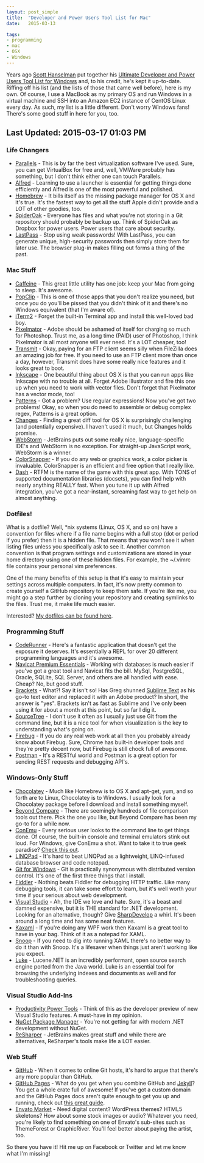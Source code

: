 ```yaml
---
layout: post_simple
title:  "Developer and Power Users Tool List for Mac"
date:   2015-03-13

tags:
- programming
- mac
- OSX
- Windows
---
```


Years ago [Scott Hanselman](http://www.hanselman.com) put together his [Ultimate Developer and Power Users Tool List for Windows](http://www.hanselman.com/blog/ScottHanselmans2014UltimateDeveloperAndPowerUsersToolListForWindows.aspx) and, to his credit, he's kept it up-to-date. Riffing off his list (and the lists of those that came well before), here is my own. Of course, I use a MacBook as my primary OS and run Windows in a virtual machine and SSH into an Amazon EC2 instance of CentOS Linux every day. As such, my list is a little different. Don't worry Windows fans! There's some good stuff in here for you, too.

## Last Updated: 2015-03-17 01:03 PM

### Life Changers

- [Parallels](https://www.parallels.com/products/desktop/) - This is by far the best virtualization software I've used. Sure, you can get VirtualBox for free and, well, VMWare probably has something, but I don't think either one can touch Parallels.
- [Alfred](http://www.alfredapp.com/) - Learning to use a launcher is essential for getting things done efficiently and Alfred is one of the most powerful and polished.
- [Homebrew](http://brew.sh/) - It bills itself as the missing package manager for OS X and it's true. It's the fastest way to get all the stuff Apple didn't provide and a LOT of other goodies, too.
- [SpiderOak](https://spideroak.com/) - Everyone has files and what you're not storing in a Git repository should probably be backup up. Think of SpiderOak as Dropbox for power users. Power users that care about security.
- [LastPass](https://lastpass.com/) - Stop using weak passwords! With LastPass, you can generate unique, high-security passwords then simply store them for later use. The browser plug-in makes filling out forms a thing of the past.

### Mac Stuff

- [Caffeine](http://lightheadsw.com/caffeine/) - This great little utility has one job: keep your Mac from going to sleep. It's awesome.
- [PopClip](http://pilotmoon.com/popclip/) - This is one of those apps that you don't realize you need, but once you do you'll be pissed that you didn't think of it and there's no Windows equivalent (that I'm aware of).
- [iTerm2](http://iterm2.com/) - Forget the built-in Terminal app and install this well-loved bad boy.
- [Pixelmator](http://www.pixelmator.com/) - Adobe should be ashamed of itself for charging so much for Photoshop. Trust me, as a long time (PAID) user of Photoshop, I think Pixelmator is all most anyone will ever need. It's a LOT cheaper, too!
- [Transmit](http://panic.com/transmit/) - Okay, paying for an FTP client seems silly when FileZilla does an amazing job for free. If you need to use an FTP client more than once a day, however, Transmit does have some really nice features and it looks great to boot.
- [Inkscape](https://inkscape.org/en/) - One beautiful thing about OS X is that you can run apps like Inkscape with no trouble at all. Forget Adobe Illustrator and fire this one up when you need to work with vector files.  Don't forget that Pixelmator has a vector mode, too!
- [Patterns](http://krillapps.com/patterns/) - Got a problem? Use regular expressions! Now you've got two problems! Okay, so when you do need to assemble or debug complex regex, Patterns is a great option.
- [Changes](http://martiancraft.com/products/changes.html) - Finding a great diff tool for OS X is surprisingly challenging (and potentially expensive). I haven't used it much, but Changes holds promise.
- [WebStorm](https://www.jetbrains.com/webstorm/) - JetBrains puts out some really nice, language-specific IDE's and WebStorm is no exception. For straight-up JavaScript work, WebStorm is a winner.
- [ColorSnapper](http://www.colorsnapper.com/) - If you do any web or graphics work, a color picker is invaluable. ColorSnapper is an efficient and free option that I really like.
- [Dash](http://kapeli.com/dash) - RTFM is the name of the game with this great app. With TONS of supported documentation libraries (docsets), you can find help with nearly anything REALLY fast. When you tune it up with Alfred integration, you've got a near-instant, screaming fast way to get help on almost anything.

### Dotfiles!

What is a dotfile? Well, *nix systems (Linux, OS X, and so on) have a convention for files where if a file name begins with a full stop (dot or period if you prefer) then it is a hidden file. That means that you won't see it when listing files unless you specifically ask to see it. Another common convention is that program settings and customizations are stored in your home directory using one of these hidden files. For example, the ~/.vimrc file contains your personal vim preferences.

One of the many benefits of this setup is that it's easy to maintain your settings across multiple computers. In fact, it's now pretty common to create yourself a GitHub repository to keep them safe. If you're like me, you might go a step further by cloning your repository and creating symlinks to the files. Trust me, it make life much easier.

Interested? [My dotfiles can be found here](https://github.com/gregmajor/dotfiles).

### Programming Stuff

- [CodeRunner](https://coderunnerapp.com/) - Here's a fantastic application that doesn't get the exposure it deserves. It's essentially a REPL for over 20 different programming languages and it's awesome.
- [Navicat Premium Essentials](http://www.navicat.com/store/navicat-essentials) - Working with databases is much easier if you've got a great tool and Navicat fits the bill. MySql, PostgreSQL, Oracle, SQLite, SQL Server, and others are all handled with ease. Cheap? No, but good stuff.
- [Brackets](http://brackets.io/) - What?! Say it isn't so! Has Greg shunned [Sublime Text](http://www.sublimetext.com) as his go-to text editor and replaced it with an Adobe product? In short, the answer is "yes". Brackets isn't as fast as Sublime and I've only been using it for about a month at this point, but so far I dig it.
- [SourceTree](https://www.atlassian.com/software/sourcetree/overview) - I don't use it often as I usually just use Git from the command line, but it is a nice tool for when visualization is the key to understanding what's going on.
- [Firebug](http://getfirebug.com/) - If you do any real web work at all then you probably already know about Firebug. Sure, Chrome has built-in developer tools and they're pretty decent now, but Firebug is still chock full of awesome.
- [Postman](http://www.getpostman.com/) - It's a RESTful world and Postman is a great option for sending REST requests and debugging API's.

### Windows-Only Stuff

- [Chocolatey](https://chocolatey.org/) - Much like Homebrew is to OS X and apt-get, yum, and so forth are to Linux, Chocolatey is to Windows. I usually look for a Chocolatey package before I download and install something myself.
- [Beyond Compare](http://www.scootersoftware.com/) - There are seemingly hundreds of file comparison tools out there. Pick the one you like, but Beyond Compare has been my go-to for a while now.
- [ConEmu](https://code.google.com/p/conemu-maximus5/) - Every serious user looks to the command line to get things done. Of course, the built-in console and terminal emulators stink out loud. For Windows, give ConEmu a shot. Want to take it to true geek paradise? [Check this out](https://code.google.com/p/conemu-maximus5/).
- [LINQPad](http://www.linqpad.net/) - It's hard to beat LINQPad as a lightweight, LINQ-infused database browser and code notepad.
- [Git for Windows](https://msysgit.github.io/) - Git is practically synonymous with distributed version control. It's one of the first three things that I install.
- [Fiddler](http://www.telerik.com/fiddler) - Nothing beats Fiddler for debugging HTTP traffic. Like many debugging tools, it can take some effort to learn, but it's well worth your time if your serious about web development.
- [Visual Studio](https://www.visualstudio.com/) - Ah, the IDE we love and hate. Sure, it's a beast and damned expensive, but it is THE standard for .NET development. Looking for an alternative, though? Give [SharpDevelop](http://www.icsharpcode.net/OpenSource/SD/Default.aspx) a whirl. It's been around a long time and has some neat features.
- [Kaxaml](http://www.kaxaml.com/) - If you're doing any WPF work then Kaxaml is a great tool to have in your bag. Think of it as a notepad for XAML.
- [Snoop](http://snoopwpf.codeplex.com/) - If you need to dig into running XAML there's no better way to do it than with Snoop. It's a lifesaver when things just aren't working like you expect.
- [Luke](https://code.google.com/p/luke/) - Lucene.NET is an incredibly performant, open source search engine ported from the Java world. Luke is an essential tool for browsing the underlying indexes and documents as well and for troubleshooting queries.

### Visual Studio Add-Ins

- [Productivity Power Tools](https://visualstudiogallery.msdn.microsoft.com/dbcb8670-889e-4a54-a226-a48a15e4cace) - Think of this as the developer preview of new Visual Studio features. A must-have in my opinion.
- [NuGet Package Manager](https://www.nuget.org/) - You're not getting far with modern .NET development without NuGet.
- [ReSharper](https://www.jetbrains.com/resharper/) - JetBrains makes great stuff and while there are alternatives, ReSharper's tools make life a LOT easier.

### Web Stuff

- [GitHub](https://www.github.com/) - When it comes to online Git hosts, it's hard to argue that there's any more popular than GitHub.
- [GitHub Pages](https://pages.github.com/) - What do you get when you combine GitHub and [Jekyll](http://jekyllrb.com/)? You get a whole crate full of awesome! If you've got a custom domain and the GitHub Pages docs aren't quite enough to get you up and running, check out [this great guide](http://www.hongkiat.com/blog/github-with-custom-domain/).
- [Envato Market](http://market.envato.com/) - Need digital content? WordPress themes? HTML5 skeletons? How about some stock images or audio? Whatever you need, you're likely to find something on one of Envato's sub-sites such as ThemeForest or GraphicRiver. You'll feel better about paying the artist, too.

So there you have it! Hit me up on Facebook or Twitter and let me know what I'm missing!
